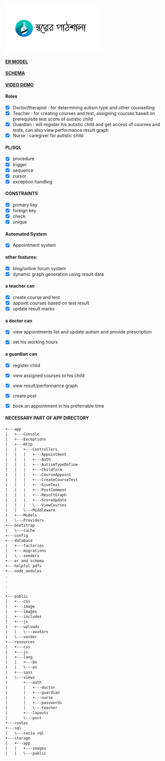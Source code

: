 <img src="./logo.jpg" width="300px" height="150px">

#### [ER MODEL](https://github.com/Geek-a-Byte/DBMS-PROJECT---ONLINE-LEARNING-PLATFORM-FOR-SPECIAL-CHILDREN/blob/master/ER_model.pdf)
#### [SCHEMA](https://github.com/Geek-a-Byte/DBMS-PROJECT---ONLINE-LEARNING-PLATFORM-FOR-SPECIAL-CHILDREN/blob/master/schema.pdf)
#### [VIDEO DEMO](https://www.youtube.com/watch?v=PF3RLvKE8sQ)

#### Roles
- [x] Doctor/therapist : for determining autism type and other counselling
- [x] Teacher : for creating courses and test, assigning courses based on prerequisite test score of autistic child
- [x] Guardian : will register his autistic child and get access of courses and tests, can also view performance result graph
- [x] Nurse : caregiver for autistic child

#### PL/SQL 
- [x] procedure
- [x] trigger
- [x] sequence
- [x] cursor
- [x] exception handling 

#### CONSTRAINTS
- [x] primary key
- [x] foreign key
- [x] check
- [x] unique

#### Automated System
- [x] Appointment system

#### other features:
- [x] blog/online forum system
- [x] dynamic graph generation using result data

#### a teacher can 
- [x] create course and test
- [x] appoint courses based on test result
- [x] update result marks

#### a doctor can
- [x] view appointments list and update autism and provide prescription
- [x] set his working hours


#### a guardian can
- [x] register child
- [x] view assigned courses to his child
- [x] view result/performance graph
- [x] create post
- [x] book an appointment in his preferrable time
 

#### NECESSARY PART OF APP DIRECTORY
```
+---app
|   +---Console
|   +---Exceptions
|   +---Http
|   |   +---Controllers
|   |   |   +---Appointment
|   |   |   +---Auth
|   |   |   +---AutismTypeDefine
|   |   |   +---Childform
|   |   |   +---CourseAppoint
|   |   |   +---CreateCourseTest
|   |   |   +---GiveTest
|   |   |   +---PostComment
|   |   |   +---ResultGraph
|   |   |   +---ScoreUpdate
|   |   |   \---ViewCourses
|   |   \---Middleware
|   +---Models
|   \---Providers
+---bootstrap
|   \---cache
+---config
+---database
|   +---factories
|   +---migrations
|   \---seeders
+---er and schema
+---helpful pdfs
+---node_modules
.
.
.
.
+---public
|   +---css
|   +---image
|   +---images
|   +---includes
|   +---js
|   +---uploads
|   |   \---avatars
|   \---vendor
+---resources
|   +---css
|   +---js
|   +---lang
|   |   +---bn
|   |   \---en
|   +---sass
|   \---views
|       +---auth
|       |   +---doctor
|       |   +---guardian
|       |   +---nurse
|       |   +---passwords
|       |   \---teacher
|       +---layouts
|       \---post
+---routes
+---sql
|   \---sazia sql
+---storage
|   +---app
|   |   +---images
|   |   \---public


```


